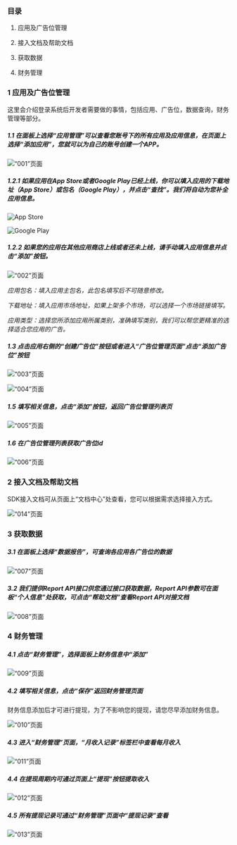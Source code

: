 ### 目录
1. 应用及广告位管理

2. 接入文档及帮助文档

3. 获取数据

4. 财务管理


### 1 应用及广告位管理
这里会介绍登录系统后开发者需要做的事情，包括应用、广告位，数据查询，财务管理等部分。
##### 1.1 在面板上选择“应用管理”可以查看您账号下的所有应用及应用信息，在页面上选择“添加应用”，您就可以为自己的账号创建一个APP。

![“001”页面](imgs/001.png)

##### 1.2.1 如果应用在App Store或者Google Play已经上线，你可以填入应用的下载地址（App Store）或包名（Google Play），并点击“查找”。我们将自动为您补全应用信息。

![App Store](imgs/1211.png)

![Google Play](imgs/1212.png)

##### 1.2.2 如果您的应用在其他应用商店上线或者还未上线，请手动填入应用信息并点击“添加”按钮。

![“002”页面](imgs/002.png)

*应用包名：填入应用主包名，此包名填写后不可随意修改。*

*下载地址：填入应用市场地址，如果上架多个市场，可以选择一个市场链接填写。*

*应用类型：选择您所添加应用所属类别，准确填写类别，我们可以帮您更精准的选择适合您应用的广告。*

##### 1.3 点击应用右侧的“创建广告位”按钮或者进入“广告位管理页面”点击“添加广告位”按钮

![“003”页面](imgs/003.png)

![“004”页面](imgs/004.png)

##### 1.5 填写相关信息，点击“添加”按钮，返回广告位管理列表页
![“005”页面](imgs/005.png)

##### 1.6 在广告位管理列表获取广告位id
![“006”页面](imgs/006.png)
 
### 2 接入文档及帮助文档

SDK接入文档可从页面上“文档中心”处查看，您可以根据需求选择接入方式。

![“014”页面](imgs/014.png) 

### 3 获取数据

##### 3.1 在面板上选择“数据报告”，可查询各应用各广告位的数据

![“007”页面](imgs/007.png)
 
##### 3.2 我们提供Report API接口供您通过接口获取数据，Report API参数可在面板“个人信息”处获取，可点击“帮助文档”查看Report API对接文档

![“008”页面](imgs/008.png)

### 4 财务管理
##### 4.1 点击“财务管理”，选择面板上财务信息中“添加”

![“009”页面](imgs/009.png)

##### 4.2 填写相关信息，点击“保存”返回财务管理页面

财务信息添加后才可进行提现，为了不影响您的提现，请您尽早添加财务信息。

![“010”页面](imgs/010.png)

##### 4.3 进入“财务管理”页面，“月收入记录”标签栏中查看每月收入

![“011”页面](imgs/011.png)

##### 4.4 在提现周期内可通过页面上“提现”按钮提取收入

![“012”页面](imgs/012.png)

##### 4.5 所有提现记录可通过“财务管理”页面中“提现记录”查看

![“013”页面](imgs/013.png)
